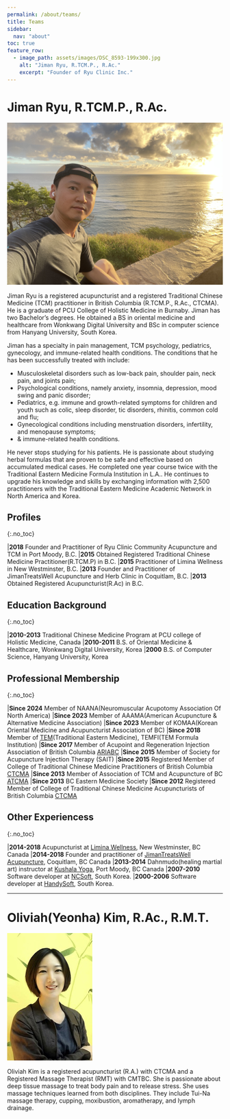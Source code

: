 ```yaml
---
permalink: /about/teams/
title: Teams
sidebar:
  nav: "about"
toc: true
feature_row:
  - image_path: assets/images/DSC_8593-199x300.jpg
    alt: "Jiman Ryu, R.TCM.P., R.Ac."
    excerpt: "Founder of Ryu Clinic Inc."
---
```


# Jiman Ryu, R.TCM.P., R.Ac.

![Jiman Ryu](/assets/images/IMG_4657.jpeg)

Jiman Ryu is a registered acupuncturist and a registered Traditional Chinese Medicine (TCM) practitioner in British Columbia (R.TCM.P., R.Ac., CTCMA). He is a graduate of PCU College of Holistic Medicine in Burnaby. Jiman has two Bachelor’s degrees. He obtained a BS in oriental medicine and healthcare from Wonkwang Digital University and BSc in computer science from Hanyang University, South Korea.

Jiman has a specialty in pain management, TCM psychology, pediatrics, gynecology, and immune-related health conditions. The conditions that he has been successfully treated with include:

- Musculoskeletal disorders such as low-back pain, shoulder pain, neck pain, and joints pain;
- Psychological conditions, namely anxiety, insomnia, depression, mood swing and panic disorder;
- Pediatrics, e.g. immune and growth-related symptoms for children and youth such as colic, sleep disorder, tic disorders, rhinitis, common cold and flu;
- Gynecological conditions including menstruation disorders, infertility, and menopause symptoms;
- & immune-related health conditions.

He never stops studying for his patients. He is passionate about studying herbal formulas that are proven to be safe and effective based on accumulated medical cases. He completed one year course twice with the Traditional Eastern Medicine Formula Institution in L.A.. He continues to upgrade his knowledge and skills by exchanging information with 2,500 practitioners with the Traditional Eastern Medicine Academic Network in North America and Korea.

## Profiles

{:.no_toc}

|**2018** Founder and Practitioner of Ryu Clinic Community Acupuncture and TCM in Port Moody, B.C.
|**2015** Obtained Registered Traditional Chinese Medicine Practitioner(R.TCM.P) in B.C.
|**2015** Practitioner of Limina Wellness in New Westminster, B.C.
|**2013** Founder and Practitioner of JimanTreatsWell Acupuncture and Herb Clinic in Coquitlam, B.C.
|**2013** Obtained Registered Acupuncturist(R.Ac) in B.C.

## Education Background

{:.no_toc}

|**2010-2013** Traditional Chinese Medicine Program at PCU college of Holistic Medicine, Canada
|**2010-2011** B.S. of Oriental Medicine & Healthcare, Wonkwang Digital University, Korea
|**2000** B.S. of Computer Science, Hanyang University, Korea

## Professional Membership

{:.no_toc}

|**Since 2024** Member of NAANA(Neuromuscular Acupotomy Association Of North America)
|**Since 2023** Member of AAAMA(American Acupuncture & Alternative Medicine Association)
|**Since 2023** Member of KOMAA(Korean Oriental Medicine and Acupuncturist Association of BC)
|**Since 2018** Member of [TEM](https://temist.com)(Traditional Eastern Medicine), TEMFI(TEM Formula Institution)
|**Since 2017** Member of Acupoint and Regeneration Injection Association of British Columbia [ARIABC](http://ariabc.org)
|**Since 2015** Member of Society for Acupuncture Injection Therapy (SAIT)
|**Since 2015** Registered Member of College of Traditional Chinese Medicine Practitioners of British Columbia [CTCMA](http://ctcma.bc.ca)
|**Since 2013** Member of Association of TCM and Acupuncture of BC [ATCMA](http://atcma.org)
|**Since 2013** BC Eastern Medicine Society
|**Since 2012** Registered Member of College of Traditional Chinese Medicine Acupuncturists of British Columbia [CTCMA](http://ctcma.bc.ca)

## Other Experiencess

{:.no_toc}

|**2014-2018** Acupuncturist at [Limina Wellness](https://www.liminawellness.com/), New Westminster, BC Canada
|**2014-2018** Founder and practitioner of [JimanTreatsWell Acupuncture](http://jimantreatswell.com), Coquitlam, BC Canada
|**2013-2014** Dahnmudo(healing martial art) instructor at [Kushala Yoga](https://kushalayoga.com), Port Moody, BC Canada
|**2007-2010** Software developer at [NCSoft](http://global.ncsoft.com/global/), South Korea.
|**2000-2006** Software developer at [HandySoft](http://www.handysoft.co.kr/en/), South Korea.

---

# Oliviah(Yeonha) Kim, R.Ac., R.M.T.

![Oliviah](/assets/images/oliviah.jpg)

Oliviah Kim is a registered acupuncturist (R.A.) with CTCMA and a Registered Massage Therapist (RMT) with CMTBC. She is passionate about deep tissue massage to treat body pain and to release stress. She uses massage techniques learned from both disciplines. They include Tui-Na massage therapy, cupping, moxibustion, aromatherapy, and lymph drainage.

<!-- # Jasmine(Mi Kyung) Bae, R.Ac.

![Jasmine](/assets/images/jasmine.jpg)

Jasmine has been working as a registered acupuncturist since 2007. She has been treating many clients who never experienced acupuncture treatments. With her experiences, she is proficient in making her patients relaxed with her gentle needling techniques incorporating Cupping, Gua-Sha and Moxibustion. She has had success in treatments for pain control, stomach disorder, promotion of immune system, stress reduction, headache and insomnia. In her spare time, she enjoys hiking, practicing Qi-gong and meditation. She believes ‘where there is a free flow of Qi(energy), there is no pain, no disease.’

## Education Background

{:.no_toc}

|Graduate Concordia College of TCM
|2011 PCU College of Holistic Medicine - Doctor of Traditional Chinese Medicine Course, BC.
|2005 Diploma Traditional Chinese Medicine, BC.
|2005 Saint John College - Certificate of Cosmetic Acupuncture, ON

## Professional Membership

{:.no_toc}

|Since 2008 CTCMA Registered Acupuncturist (R.Ac)
|Since 2013 Member of the British Columbia Association of TCM & Acupuncture Practitioners (ATCMA) -->
